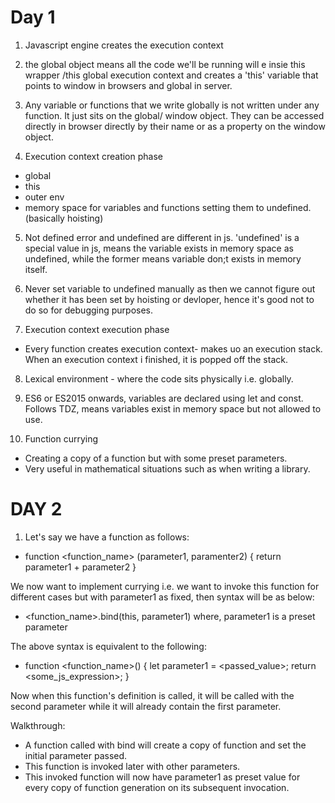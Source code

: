 # Day 1

1. Javascript engine creates the execution context

2. the global object means all the code we'll be running will e insie this wrapper /this global execution context and creates a 'this' variable that points to window in browsers and global in server.

3. Any variable or functions that we write globally is not written under any function. It just sits on the global/ window object. They can be accessed directly in browser directly by their name or as a property on the window object.

4. Execution context creation phase

- global
- this
- outer env
- memory space for variables and functions setting them to undefined. (basically hoisting)

5. Not defined error and undefined are different in js. 'undefined' is a special value in js, means the variable exists in memory space as undefined, while the former means variable don;t exists in memory itself.

6. Never set variable to undefined manually as then we cannot figure out whether it has been set by hoisting or devloper, hence it's good not to do so for debugging purposes.

7. Execution context execution phase

- Every function creates execution context- makes uo an execution stack. When an execution context i finished, it is popped off the stack.

8. Lexical environment - where the code sits physically i.e. globally.

9. ES6 or ES2015 onwards, variables are declared using let and const. Follows TDZ, means variables exist in memory space but not allowed to use.

10. Function currying

- Creating a copy of a function but with some preset parameters.
- Very useful in mathematical situations such as when writing a library.

# DAY 2

1. Let's say we have a function as follows:

- function <function_name> (parameter1, paramenter2) {
  return parameter1 + parameter2
  }

We now want to implement currying i.e. we want to invoke this function for different cases but with parameter1 as fixed, then syntax will be as below:

- <function_name>.bind(this, parameter1) 
where, parameter1 is a preset parameter

The above syntax is equivalent to the following:

- function <function_name>() {
  let parameter1 = <passed_value>;
  return <some_js_expression>;
  }

Now when this function's definition is called, it will be called with the second parameter while it will already contain the first parameter.

Walkthrough:

- A function called with bind will create a copy of function and set the initial parameter passed.
- This function is invoked later with other parameters.
- This invoked function will now have parameter1 as preset value for every copy of function generation on its subsequent invocation.
